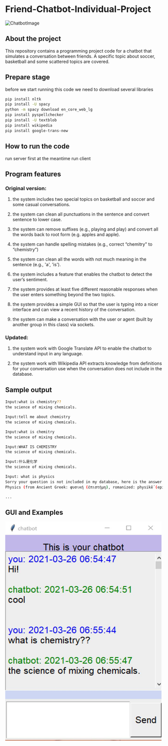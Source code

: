 # Friend-Chatbot-Individual-Project
![ChatbotImage](https://s3-eu-west-1.amazonaws.com/userlike-cdn-blog/do-i-need-a-chatbot/header-chat-box.png)

## About the project
This repository contains a programming project code for a chatbot that simulates a conversation between friends. 
A specific topic about soccer, basketball and some scattered topics are covered.

## Prepare stage
before we start running this code we need to download several libraries
```bash
pip install nltk
pip install -U spacy
python -m spacy download en_core_web_lg
pip install pyspellchecker
pip install -U textblob
pip install wikipedia
pip install google-trans-new
```

## How to run the code
run server first at the meantime run client

## Program features
### Original version:
1. the system includes two special topics on basketball and soccer and some casual conversations.

2. the system can clean all punctuations in the sentence and convert sentence to lower case.

3. the system can remove suffixes (e.g., playing and play) and 
convert all the words back to root form (e.g. apples and apple).

4. the system can handle spelling mistakes (e.g., correct “chemitry" to “chemistry”)

5. the system can clean all the words with not much meaning in the sentence (e.g., 'a', 'is').

6. the system includes a feature that enables the chatbot to detect the user’s sentiment.

7. the system provides at least five different reasonable responses 
when the user enters something beyond the two topics.

8. the system provides a simple GUI so that the user is typing into a nicer interface and can view a recent history of the conversation.

9. the system can make a conversation with the user or agent (built by another group in this class) via sockets.

### Updated:
1.	the system work with Google Translate API to enable the chatbot to understand input in any language.

2.	the system work with Wikipedia API extracts knowledge from definitions for your conversation use when the conversation does not include in the database.


## Sample output
```bash
Input:what is chemistry??  
the science of mixing chemicals.
```
```bash
Input:tell me about chemistry  
the science of mixing chemicals.
```
```bash
Input:what is chemitry
the science of mixing chemicals.
```
```bash
Input:WHAT IS CHEMISTRY
the science of mixing chemicals.
```
```bash
Input:什么是化学
the science of mixing chemicals.
```
```bash
Input: what is physics
Sorry your question is not included in my database, here is the answer from wikipedia:
Physics (from Ancient Greek: φυσική (ἐπιστήμη), romanized: physikḗ (epistḗmē), lit. 'knowledge of nature', from φύσις phýsis 'nature') is the natural science that studies matter, its motion and behavior through space and time, and the related entities of energy and force. 
```
```bash
...
```
## GUI and Examples
<img src="https://raw.githubusercontent.com/COSC310-A2-Team10/COSC310-Friend-ChatBot-A3/main/GUI(1).jpg" width="500" height="700">
